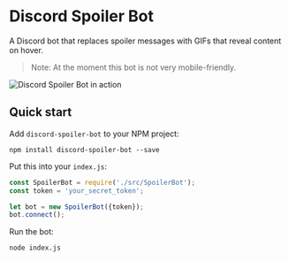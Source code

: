 # Discord Spoiler Bot

A Discord bot that replaces spoiler messages with GIFs that reveal content on hover.

> Note: At the moment this bot is not very mobile-friendly.

![Discord Spoiler Bot in action](https://foxypanda-ghost.s3.amazonaws.com/2017/Feb/ComplicatedOrneryCrow-1487984793950.gif)

## Quick start

Add `discord-spoiler-bot` to your NPM project:

```
npm install discord-spoiler-bot --save
```

Put this into your `index.js`:

```javascript
const SpoilerBot = require('./src/SpoilerBot');
const token = 'your_secret_token';

let bot = new SpoilerBot({token});
bot.connect();
```

Run the bot:

```bash
node index.js
```